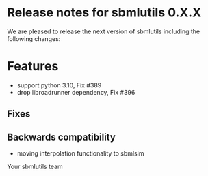 # Release notes for sbmlutils 0.X.X

We are pleased to release the next version of sbmlutils including the 
following changes:

# Features
- support python 3.10, Fix #389
- drop libroadrunner dependency, Fix #396
## Fixes

## Backwards compatibility
- moving interpolation functionality to sbmlsim

Your sbmlutils team
